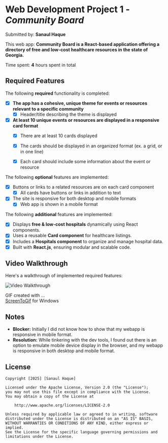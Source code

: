 # Web Development Project 1 - *Community Board*

Submitted by: **Sanaul Haque**

This web app: **Community Board is a React-based application offering a directory of free and low-cost healthcare resources in the state of Georgia.**

Time spent: **4** hours spent in total

## Required Features

The following **required** functionality is completed:

- [x] **The app has a cohesive, unique theme for events or resources relevant to a specific community**
  - [x] Header/title describing the theme is displayed
- [x] **At least 10 unique events or resources are displayed in a responsive card format**
  - [x] There are at least 10 cards displayed 
  - [x] The cards should be displayed in an organized format (ex. a grid, or in one line)
  - [x] Each card should include some information about the event or resource


The following **optional** features are implemented:

- [x] Buttons or links to a related resources are on each card component
  - [x] All cards have buttons or links in addition to text
- [x] The site is responsive for both desktop and mobile formats
  - [x] Web app is shown in a mobile format

The following **additional** features are implemented:

* [x] Displays **free & low-cost hospitals** dynamically using React components.
* [x] Uses a reusable **Card component** for healthcare listings.
* [x] Includes a **Hospitals component** to organize and manage hospital data.
* [x] Built with **React.js**, ensuring modular and scalable code.

## Video Walkthrough

Here's a walkthrough of implemented required features:

<img src='http://i.imgur.com/link/to/your/gif/file.gif' title='Video Walkthrough' width='' alt='Video Walkthrough' />

GIF created with ...  
[ScreenToGif](https://www.screentogif.com/) for Windows

## Notes

- **Blocker:** Initially I did not know how to show that my webapp is responsive in mobile format.
- **Resolution:** While tinkering with the dev tools, I found out there is an option to emulate mobile device display in the browser, and my webapp is responsive in both desktop and mobile format.

## License

    Copyright [2025] [Sanaul Haque]

    Licensed under the Apache License, Version 2.0 (the "License");
    you may not use this file except in compliance with the License.
    You may obtain a copy of the License at

        http://www.apache.org/licenses/LICENSE-2.0

    Unless required by applicable law or agreed to in writing, software
    distributed under the License is distributed on an "AS IS" BASIS,
    WITHOUT WARRANTIES OR CONDITIONS OF ANY KIND, either express or implied.
    See the License for the specific language governing permissions and
    limitations under the License.
